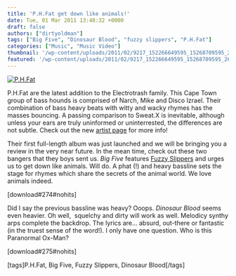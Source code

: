 ```yaml
---
title: 'P.H.Fat get down like animals!'
date: Tue, 01 Mar 2011 13:48:32 +0000
draft: false
authors: ["dirtyoldman"]
tags: ["Big Five", "Dinosaur Blood", "fuzzy slippers", "P.H.Fat"]
categories: ["Music", "Music Video"]
thumbnail: '/wp-content/uploads/2011/02/9217_152266649595_15268709595_2604542_5269442_n-150x150.jpg'
featured: '/wp-content/uploads/2011/02/9217_152266649595_15268709595_2604542_5269442_n-304x190.jpg'
---
```


[![](/wp-content/uploads/2011/02/9217_152266649595_15268709595_2604542_5269442_n-e1298383117891.jpg "P.H.Fat")](/2011/03/01/p-h-fat-get-down-like-animals/9217_152266649595_15268709595_2604542_5269442_n/)

P.H.Fat are the latest addition to the Electrotrash family. This Cape Town group of bass hounds is comprised of Narch, Mike and Disco Izrael. Their combination of bass heavy beats with witty and wacky rhymes has the masses bouncing. A passing comparison to Sweat.X is inevitable, although unless your ears are truly uninformed or uninterrested, the differences are not subtle. Check out the new [artist page](/artists/p-h-fat/) for more info!

Their first full-length album was just launched and we will be bringing you a review in the very near future. In the mean time, check out these two bangers that they boys sent us. _Big Five_ features [Fuzzy Slippers](http://www.facebook.com/pages/Fuzzy-Slippers/61646648742) and urges us to get down like animals. Will do. A phat (!) and heavy bassline sets the stage for rhymes which share the secrets of the animal world. We love animals indeed.

\[download#274#nohits\]

Did I say the previous bassline was heavy? Ooops. _Dinosaur Blood_ seems even heavier. Oh well,  squelchy and dirty will work as well. Melodicy synthy arps complete the backdrop. The lyrics are... absurd, out-there or fantastic (in the truest sense of the word!). I only have one question. Who is this Paranormal Ox-Man?

\[download#275#nohits\]

\[tags\]P.H.Fat, Big Five, Fuzzy Slippers, Dinosaur Blood\[/tags\]